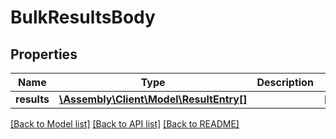 # BulkResultsBody

## Properties
Name | Type | Description | Notes
------------ | ------------- | ------------- | -------------
**results** | [**\Assembly\Client\Model\ResultEntry[]**](ResultEntry.md) |  | [optional] 

[[Back to Model list]](../README.md#documentation-for-models) [[Back to API list]](../README.md#documentation-for-api-endpoints) [[Back to README]](../README.md)


